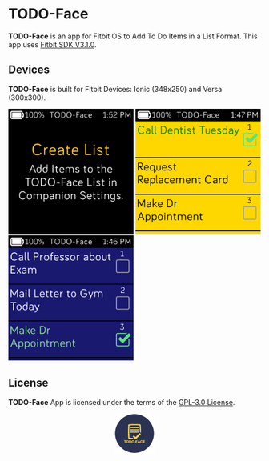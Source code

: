 # TODO-Face
**TODO-Face** is an app for Fitbit OS to Add To Do Items in a List Format. This app uses [Fitbit SDK V3.1.0](https://github.com/Fitbit).

## Devices
**TODO-Face** is built for Fitbit Devices: Ionic (348x250) and Versa (300x300).

<p align="left">
  <img width="250" height="250" src=./screenshots/TODO-Face-versa-1.png>
  <img width="250" height="250" src=./screenshots/TODO-Face-versa-2.png>
  <img width="250" height="250" src=./screenshots/TODO-Face-versa-3.png>
</p>

## License
**TODO-Face** App is licensed under the terms of the [GPL-3.0 License](/LICENSE). 

<p align="middle">
<img width="80" height="80" src=./resources/icon.png>
</p>
